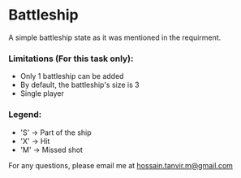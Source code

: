 # Battleship

A simple battleship state as it was mentioned in the requirment.

### Limitations (For this task only):
* Only 1 battleship can be added
* By default, the battleship's size is 3
* Single player

### Legend:
* 'S' -> Part of the ship
* 'X' -> Hit
* 'M' -> Missed shot

For any questions, please email me at hossain.tanvir.m@gmail.com

